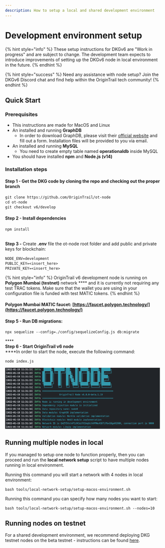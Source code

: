 ```yaml
---
description: How to setup a local and shared development environment
---
```


# Development environment setup

{% hint style="info" %}
These setup instructions for DKGv6 are "Work in progress" and are subject to change. The development team expects to introduce improvements of setting up the DKGv6 node in local environment in the future.
{% endhint %}

{% hint style="success" %}
Need any assistance with node setup? Join the DKGv6 Discord chat and find help within the OriginTrail tech community!
{% endhint %}

## Quick Start

### Prerequisites

* This instructions are made for MacOS and Linux
* An installed and running **GraphDB**
  * In order to download GraphDB, please visit their [official website](https://www.ontotext.com/products/graphdb/graphdb-free/) and fill out a form. Installation files will be provided to you via email.
* An installed and running **MySQL**
  * You need to create empty table named **operationaldb** inside MySQL
* You should have installed **npm** and **Node.js (v14)**

### Installation steps

#### Step 1 - Get the DKG code by cloning the  repo and checking out the proper branch

```
git clone https://github.com/OriginTrail/ot-node
cd ot-node
git checkout v6/develop
```

#### Step 2 - Install dependencies

```
npm install
```

\
**Step 3 -** Create **.env** file the ot-node root folder and add public and private keys for blockchain:

```
NODE_ENV=development
PUBLIC_KEY=<insert_here>
PRIVATE_KEY=<insert_here>
```

{% hint style="info" %}
OriginTrail v6 development node is running on **Polygon Mumbai (testnet)** network **** and it is currently not requiring any test TRAC tokens. Make sure that the wallet you are using in your configuration file is funded with test MATIC tokens.
{% endhint %}

#### Polygon Mumbai MATIC faucet: [https://faucet.polygon.technology/](https://faucet.polygon.technology/)

#### Step **5 -** Run DB migrations:

```
npx sequelize --config=./config/sequelizeConfig.js db:migrate
```

****\
**Step 6 - Start OriginTrail v6 node**\
****In order to start the node, execute the following command:

```
node index.js
```

![Successfully started](<../.gitbook/assets/Screen Shot 2022-01-19 at 12.32.39.png>)

## Running multiple nodes in local

If you managed to setup one node to function properly, then you can proceed and run the **local network setup** script to have multiple nodes running in local environment.

Running this command you will start a network with 4 nodes in local environment:

```
bash tools/local-network-setup/setup-macos-environment.sh 
```

Running this command you can specify how many nodes you want to start:

```
bash tools/local-network-setup/setup-macos-environment.sh --nodes=10
```

## Running nodes on testnet

For a shared development environment, we recommend deploying DKG testnet nodes on the beta testnet - instructions can be found [here](https://docs.origintrail.io/dkg-v6-upcoming-version/setup-instructions-dockerless).&#x20;
